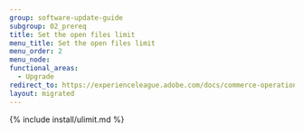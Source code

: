 ```yaml
---
group: software-update-guide
subgroup: 02_prereq
title: Set the open files limit
menu_title: Set the open files limit
menu_order: 2
menu_node:
functional_areas:
  - Upgrade
redirect_to: https://experienceleague.adobe.com/docs/commerce-operations/upgrade-guide/prepare/prerequisites.html
layout: migrated
---
```


{% include install/ulimit.md %}

